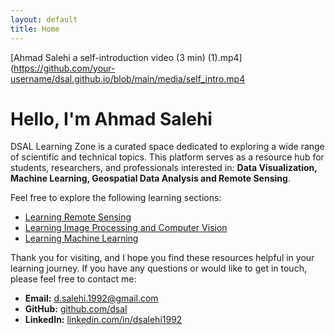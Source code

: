 ```yaml
---
layout: default
title: Home
---
```


[Ahmad Salehi a self-introduction video (3 min) (1).mp4](https://github.com/your-username/dsal.github.io/blob/main/media/self_intro.mp4

# Hello, I'm **Ahmad Salehi**

DSAL Learning Zone is a curated space dedicated to exploring a wide range of scientific and technical topics. This platform serves as a resource hub for students, researchers, and professionals interested in: **Data Visualization, Machine Learning, Geospatial Data Analysis and Remote Sensing**.

Feel free to explore the following learning sections:
- [Learning Remote Sensing](/rs)
- [Learning Image Processing and Computer Vision](/opencv)
- [Learning Machine Learning](/ml)

Thank you for visiting, and I hope you find these resources helpful in your learning journey.
If you have any questions or would like to get in touch, please feel free to contact me:
- **Email:** [d.salehi.1992@gmail.com](mailto:d.salehi.1992@gmail.com)
- **GitHub:** [github.com/dsal](https://github.com/dsal)
- **LinkedIn:** [linkedin.com/in/dsalehi1992](https://www.linkedin.com/in/dsalehi1992/)
